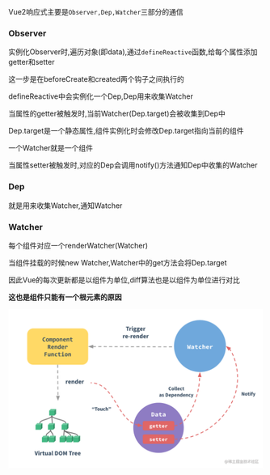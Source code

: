 Vue2响应式主要是`Observer,Dep,Watcher`三部分的通信

### Observer

实例化Observer时,遍历对象(即data),通过`defineReactive`函数,给每个属性添加getter和setter

这一步是在beforeCreate和created两个钩子之间执行的

defineReactive中会实例化一个Dep,Dep用来收集Watcher

当属性的getter被触发时,当前Watcher(Dep.target)会被收集到Dep中

Dep.target是一个静态属性,组件实例化时会修改Dep.target指向当前的组件

一个Watcher就是一个组件

当属性setter被触发时,对应的Dep会调用notify()方法通知Dep中收集的Watcher

### Dep

就是用来收集Watcher,通知Watcher

### Watcher 

每个组件对应一个renderWatcher(Watcher)

当组件挂载的时候new Watcher,Watcher中的get方法会将Dep.target

因此Vue的每次更新都是以组件为单位,diff算法也是以组件为单位进行对比

**这也是组件只能有一个根元素的原因**

![image.png](image/3c2304f0725d445385f8eaef5e8186dbtplv-k3u1fbpfcp-zoom-in-crop-mark4536000.png)